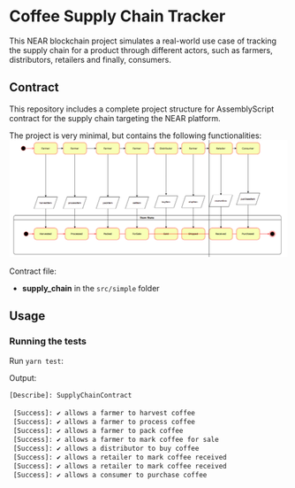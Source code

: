 # Coffee Supply Chain Tracker

This NEAR blockchain project simulates a real-world use case of tracking the supply chain for a product through different actors, such as farmers, distributors, retailers and finally, consumers. 


## Contract

This repository includes a complete project structure for AssemblyScript contract for the supply chain targeting the NEAR platform.

The project is very minimal, but contains the following functionalities:
![State diagram](state_diagram.png)

Contract file:
- **supply_chain** in the `src/simple` folder

## Usage

### Running the tests

Run `yarn test`:

Output:
```
[Describe]: SupplyChainContract

 [Success]: ✔ allows a farmer to harvest coffee
 [Success]: ✔ allows a farmer to process coffee
 [Success]: ✔ allows a farmer to pack coffee
 [Success]: ✔ allows a farmer to mark coffee for sale
 [Success]: ✔ allows a distributor to buy coffee
 [Success]: ✔ allows a retailer to mark coffee received
 [Success]: ✔ allows a retailer to mark coffee received
 [Success]: ✔ allows a consumer to purchase coffee

```
